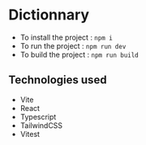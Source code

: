 # Dictionnary

* To install the project : `npm i`
* To run the project : `npm run dev`
* To build the project : `npm run build`

## Technologies used

* Vite
* React
* Typescript
* TailwindCSS
* Vitest